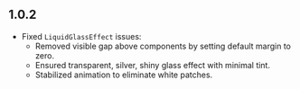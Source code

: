 ## 1.0.2

- Fixed `LiquidGlassEffect` issues:
  - Removed visible gap above components by setting default margin to zero.
  - Ensured transparent, silver, shiny glass effect with minimal tint.
  - Stabilized animation to eliminate white patches.